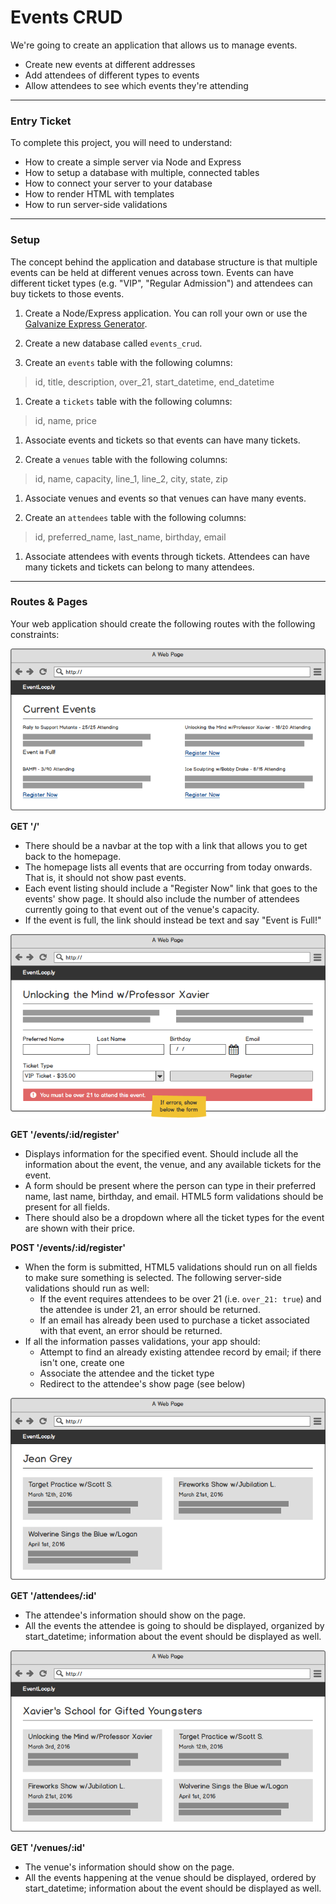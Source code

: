 # Events CRUD

We're going to create an application that allows us to manage events.

* Create new events at different addresses
* Add attendees of different types to events
* Allow attendees to see which events they're attending


* * *

### Entry Ticket

To complete this project, you will need to understand:

* How to create a simple server via Node and Express
* How to setup a database with multiple, connected tables
* How to connect your server to your database
* How to render HTML with templates
* How to run server-side validations


* * *

### Setup

The concept behind the application and database structure is that multiple events can be held at different venues across town. Events can have different ticket types (e.g. "VIP", "Regular Admission") and attendees can buy tickets to those events.

1. Create a Node/Express application. You can roll your own or use the [Galvanize Express Generator](https://github.com/gSchool/generator-galvanize-express).

1. Create a new database called `events_crud`.

1. Create an `events` table with the following columns: 
  > id, title, description, over_21, start_datetime, end_datetime

1. Create a `tickets` table with the following columns:
  > id, name, price

1. Associate events and tickets so that events can have many tickets.

1. Create a `venues` table with the following columns: 
  > id, name, capacity, line_1, line_2, city, state, zip

1. Associate venues and events so that venues can have many events.

1. Create an `attendees` table with the following columns: 
  > id, preferred_name, last_name, birthday, email 

1. Associate attendees with events through tickets. Attendees can have many tickets and tickets can belong to many attendees.


* * *

### Routes & Pages

Your web application should create the following routes with the following constraints:

![Homepage Mockup](./mockups/homepage.png)

__GET '/'__
* There should be a navbar at the top with a link that allows you to get back to the homepage.
* The homepage lists all events that are occurring from today onwards. That is, it should not show past events.
* Each event listing should include a "Register Now" link that goes to the events' show page. It should also
  include the number of attendees currently going to that event out of the venue's capacity.
* If the event is full, the link should instead be text and say "Event is Full!"

![Register Page Mockup](./mockups/register.png)

__GET '/events/:id/register'__
* Displays information for the specified event. Should include all the information about the event, the venue, and any available tickets for the event.
* A form should be present where the person can type in their preferred name, last name, birthday, and email. HTML5 form validations should be present for all fields.
* There should also be a dropdown where all the ticket types for the event are shown with their price.


__POST '/events/:id/register'__
* When the form is submitted, HTML5 validations should run on all fields to make sure something is selected. The following server-side validations should run as well:
  * If the event requires attendees to be over 21 (i.e. `over_21: true`) and the attendee is under 21, an error should be returned.
  * If an email has already been used to purchase a ticket associated with that event, an error should be returned.
* If all the information passes validations, your app should:
  * Attempt to find an already existing attendee record by email; if there isn't one, create one
  * Associate the attendee and the ticket type
  * Redirect to the attendee's show page (see below)

![Attendee Show Page](./mockups/attendee.png)

__GET '/attendees/:id'__

* The attendee's information should show on the page.
* All the events the attendee is going to should be displayed, organized by start_datetime; information about the event should be displayed as well.


![Venues Show Page](./mockups/venue.png)

__GET '/venues/:id'__

* The venue's information should show on the page.
* All the events happening at the venue should be displayed, ordered by start_datetime; information about the event should be displayed as well.